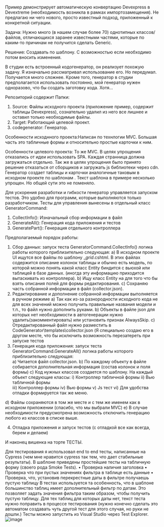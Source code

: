 
Пример демонстрирует автоматическую конвертацию Devexpress в Devextreme (необходимость возникла в рамках импортозамещения).
Не предлагаю ни чего нового, просто известный подход, приложенный к конкретной ситуации. 

Задача: Нужно много (в нашем случае более 70) однотипных классов/файлов, отличающихся заранее известными частями, которые по каким-то причинам не получится сделать Generic. 
 
Решение: Создавать по шаблону. С возможностью если необходимо потом вносить изменения. 
 
В студии есть встроенный кодогенератор, он реализует похожую задачу. Я изначально рассматривал использование его. Но передумал. Получается много сложнее.  Кроме того, генератор в студии предполагается использовать постоянно, мой генератор нужен одноразово, что бы создать заготовку кода. Хотя... 

 Репозиторий содержит Папки:

 1) Source: Файлы исходного проекта (приложение пример, содержит таблицы Devexpress), сознательно удалил из него все лишнее и оставил только необходимые файлы.
 2) Target: Работающий целевой проект.
 3) codegenerator: Генератор.
    
Особенности исходнного проекта:Написан по технлогии MVC. Большая часть это табличные формы и относительно простые карточки к ним. 

Особенности целевого проекта:
То же  MVC. В целях упрощения отказались от идеи использовать SPA. Каждая странница должна загружаться отдельно. Так же в целях упрощения было принято решение отказаться от сборщиков и загружать js библиотеки через cdn.
Генератор создает таблицы и карточки аналогичные таковым в исходном проекте по шаблонам . Текст шаблона в примере несколько упрощен. Но общей сути это не поменяло.
 
Для ускорения разработки и гибкости генератор управляется запуском тестов. Это удобно для программ, которые выполняются только разработчиком. 
 Тесты для управления вынесены в отдельный класс GeneratorCommand:
1)	CollectInfo(): Изначальный сбор информации в файл
2)	GenerateAll(): Генерация кода приложения и тестов
3)	GeneratePart(): Генерация отдельного контроллера

Предполагаемый порядок работы:
1)	Сбор данных: запуск теста GeneratorCommand.CollectInfo() логика работы которого приблизительно следующая: 
a)	 В исходном проекте UI ищутся все файлы по шаблону _*grid*.cshtml. В этих файлах содержится описание колонок таблицы и обычно есть модель, по которой можно понять какой класс Entity биндится с вьюхой или таблицей в базе данных. (иногда эту информацию приходится вытаскивать из контроллера).
b)	Ищу класс Entity на для того что бы взять описания полей для формы редактирования.
c)	Сохраняю часть собранной информации в файл (collector.json).
2)	Редактирование и дополнение собранной информации выполняется в ручном режиме
a)	Так как из-за разнородности исходного кода не для всех значений можно получить правильные названия модели и т.п., то файл нужно дополнить руками. 
b)	Объекты в файле json для которых нет необходимости в автогенерации нужно удалить(закомментировать) или установить признак AlwaysSkip.
c)	Отредактированный файл нужно разместить в СodeGenerator\templates\collector.json (Я специально создаю его в другом месте, что бы исключить возможность перезатереть при запуске тестов
3)	Генерация кода приложения: запуск теста GeneratorCommand.GenerateAll() логика работы которого приблизительно следующая:  
a)	Читается файл collector.json.
b)	По каждому объекту в файле собирается дополнительная информация (состав колонок и поля формы) 
c)	Код нужных классов создается по шаблону. На каждый объект следующие классы:
i)	Контроллер табличной формы
ii)	Вью табличной формы  
iii)	Контроллер формы
iv)	Вью формы
v)	Js тест
vi)	Для удобства отладки формируется так же меню.

d)	Файлы сохраняются в том же месте и с тем же именем как в исходном приложении (спасибо, что мы выбрали MVC) 
e)	В случае необходимости предусмотрена возможность отключить генерацию любого из классов в списке выше.

4)	Отладка приложения и запуск тестов (с отладкой все как всегда, берем и делаем)

  И наконец вишенка на торте ТЕСТЫ. 
  
Для тестирования я использовал end to end тесты, написанные на Cypress (чем мне нравится cypress так тем, что дает стабильные результаты). 
В шаблоне приведены простейшие тесты на табличную форму (своего рода Smoke Tests).
•	Проверка наличия заголовка
•	Проверка что при пустых значениях фильтра в таблице есть данные
•	Проверка, что, установив перекрестные даты в фильтре получаешь пустую таблицу
В тестах используется та особенность, что в шаблоне большинство таблиц имеет дополнительный фильтр по датам. Это позволяет задать значения фильтра таким образом, чтобы получить пустую таблицу. 
Для тех таблиц для которых даты нет, текст теста нужно поправить в процессе тестирования (нужно конечно сделать это автоматом создавать чуть другой тест для этого случая, но руки не дошли.)
Тесты можно запустить из Visual Studio через Test Explorer. ![image](https://github.com/SergiyShest/DevExpressToDevExtremeMigrate/assets/28971150/972e95d6-0efb-4963-87eb-77c041e5decd)

 
